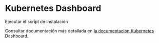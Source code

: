 # Kubernetes Dashboard #

Ejecutar el script de instalación

Consultar documentación más detallada en [la documentación Kubernetes Dashboard](https://kubernetes.io/docs/tasks/access-application-cluster/web-ui-dashboard/).